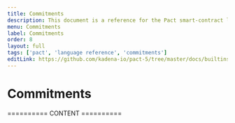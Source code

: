 ```yaml
---
title: Commitments
description: This document is a reference for the Pact smart-contract language, designed for correct, transactional execution on a high-performance blockchain.
menu: Commitments
label: Commitments
order: 8
layout: full
tags: ['pact', 'language reference', 'commitments']
editLink: https://github.com/kadena-io/pact-5/tree/master/docs/builtins/Commitments
---
```


# Commitments

========== CONTENT ==========
